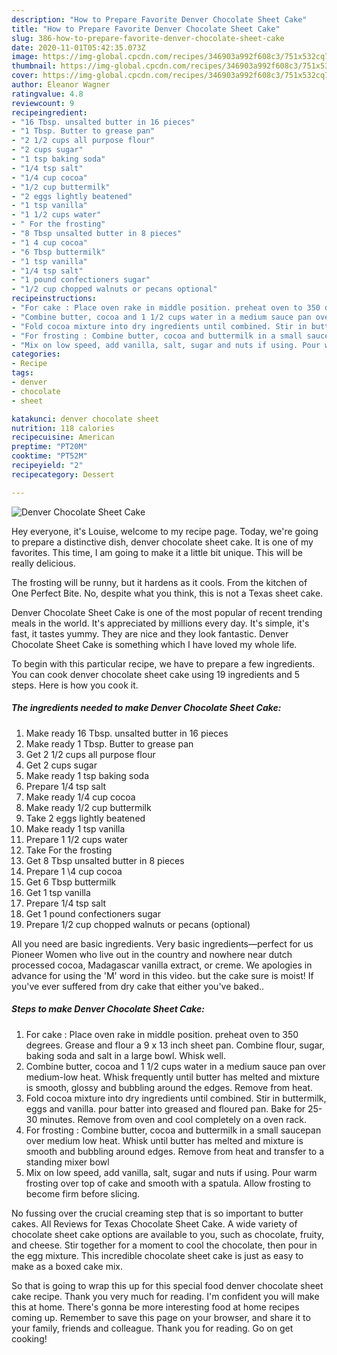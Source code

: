 ```yaml
---
description: "How to Prepare Favorite Denver Chocolate Sheet Cake"
title: "How to Prepare Favorite Denver Chocolate Sheet Cake"
slug: 386-how-to-prepare-favorite-denver-chocolate-sheet-cake
date: 2020-11-01T05:42:35.073Z
image: https://img-global.cpcdn.com/recipes/346903a992f608c3/751x532cq70/denver-chocolate-sheet-cake-recipe-main-photo.jpg
thumbnail: https://img-global.cpcdn.com/recipes/346903a992f608c3/751x532cq70/denver-chocolate-sheet-cake-recipe-main-photo.jpg
cover: https://img-global.cpcdn.com/recipes/346903a992f608c3/751x532cq70/denver-chocolate-sheet-cake-recipe-main-photo.jpg
author: Eleanor Wagner
ratingvalue: 4.8
reviewcount: 9
recipeingredient:
- "16 Tbsp. unsalted butter in 16 pieces"
- "1 Tbsp. Butter to grease pan"
- "2 1/2 cups all purpose flour"
- "2 cups sugar"
- "1 tsp baking soda"
- "1/4 tsp salt"
- "1/4 cup cocoa"
- "1/2 cup buttermilk"
- "2 eggs lightly beatened"
- "1 tsp vanilla"
- "1 1/2 cups water"
- " For the frosting"
- "8 Tbsp unsalted butter in 8 pieces"
- "1 4 cup cocoa"
- "6 Tbsp buttermilk"
- "1 tsp vanilla"
- "1/4 tsp salt"
- "1 pound confectioners sugar"
- "1/2 cup chopped walnuts or pecans optional"
recipeinstructions:
- "For cake : Place oven rake in middle position. preheat oven to 350 degrees. Grease and flour a 9 x 13 inch sheet pan. Combine flour, sugar, baking soda and salt in a large bowl. Whisk well."
- "Combine butter, cocoa and 1 1/2 cups water in a medium sauce pan over medium-low heat. Whisk frequently until butter has melted and mixture is smooth, glossy and bubbling around the edges. Remove from heat."
- "Fold cocoa mixture into dry ingredients until combined. Stir in buttermilk, eggs and vanilla. pour batter into greased and floured pan. Bake for 25-30 minutes. Remove from oven and cool completely on a oven rack."
- "For frosting : Combine butter, cocoa and buttermilk in a small saucepan over medium low heat. Whisk until butter has melted and mixture is smooth and bubbling around edges. Remove from heat and transfer to a standing mixer bowl"
- "Mix on low speed, add vanilla, salt, sugar and nuts if using. Pour warm frosting over top of cake and smooth with a spatula. Allow frosting to become firm before slicing."
categories:
- Recipe
tags:
- denver
- chocolate
- sheet

katakunci: denver chocolate sheet 
nutrition: 118 calories
recipecuisine: American
preptime: "PT20M"
cooktime: "PT52M"
recipeyield: "2"
recipecategory: Dessert

---
```



![Denver Chocolate Sheet Cake](https://img-global.cpcdn.com/recipes/346903a992f608c3/751x532cq70/denver-chocolate-sheet-cake-recipe-main-photo.jpg)

Hey everyone, it's Louise, welcome to my recipe page. Today, we're going to prepare a distinctive dish, denver chocolate sheet cake. It is one of my favorites. This time, I am going to make it a little bit unique. This will be really delicious.

The frosting will be runny, but it hardens as it cools. From the kitchen of One Perfect Bite. No, despite what you think, this is not a Texas sheet cake.

Denver Chocolate Sheet Cake is one of the most popular of recent trending meals in the world. It's appreciated by millions every day. It's simple, it's fast, it tastes yummy. They are nice and they look fantastic. Denver Chocolate Sheet Cake is something which I have loved my whole life.


To begin with this particular recipe, we have to prepare a few ingredients. You can cook denver chocolate sheet cake using 19 ingredients and 5 steps. Here is how you cook it.

<!--inarticleads1-->

##### The ingredients needed to make Denver Chocolate Sheet Cake:

1. Make ready 16 Tbsp. unsalted butter in 16 pieces
1. Make ready 1 Tbsp. Butter to grease pan
1. Get 2 1/2 cups all purpose flour
1. Get 2 cups sugar
1. Make ready 1 tsp baking soda
1. Prepare 1/4 tsp salt
1. Make ready 1/4 cup cocoa
1. Make ready 1/2 cup buttermilk
1. Take 2 eggs lightly beatened
1. Make ready 1 tsp vanilla
1. Prepare 1 1/2 cups water
1. Take  For the frosting
1. Get 8 Tbsp unsalted butter in 8 pieces
1. Prepare 1 \4 cup cocoa
1. Get 6 Tbsp buttermilk
1. Get 1 tsp vanilla
1. Prepare 1/4 tsp salt
1. Get 1 pound confectioners sugar
1. Prepare 1/2 cup chopped walnuts or pecans (optional)


All you need are basic ingredients. Very basic ingredients—perfect for us Pioneer Women who live out in the country and nowhere near dutch processed cocoa, Madagascar vanilla extract, or creme. We apologies in advance for using the &#39;M&#39; word in this video. but the cake sure is moist! If you&#39;ve ever suffered from dry cake that either you&#39;ve baked.. 

<!--inarticleads2-->

##### Steps to make Denver Chocolate Sheet Cake:

1. For cake : Place oven rake in middle position. preheat oven to 350 degrees. Grease and flour a 9 x 13 inch sheet pan. Combine flour, sugar, baking soda and salt in a large bowl. Whisk well.
1. Combine butter, cocoa and 1 1/2 cups water in a medium sauce pan over medium-low heat. Whisk frequently until butter has melted and mixture is smooth, glossy and bubbling around the edges. Remove from heat.
1. Fold cocoa mixture into dry ingredients until combined. Stir in buttermilk, eggs and vanilla. pour batter into greased and floured pan. Bake for 25-30 minutes. Remove from oven and cool completely on a oven rack.
1. For frosting : Combine butter, cocoa and buttermilk in a small saucepan over medium low heat. Whisk until butter has melted and mixture is smooth and bubbling around edges. Remove from heat and transfer to a standing mixer bowl
1. Mix on low speed, add vanilla, salt, sugar and nuts if using. Pour warm frosting over top of cake and smooth with a spatula. Allow frosting to become firm before slicing.


No fussing over the crucial creaming step that is so important to butter cakes. All Reviews for Texas Chocolate Sheet Cake. A wide variety of chocolate sheet cake options are available to you, such as chocolate, fruity, and cheese. Stir together for a moment to cool the chocolate, then pour in the egg mixture. This incredible chocolate sheet cake is just as easy to make as a boxed cake mix. 

So that is going to wrap this up for this special food denver chocolate sheet cake recipe. Thank you very much for reading. I'm confident you will make this at home. There's gonna be more interesting food at home recipes coming up. Remember to save this page on your browser, and share it to your family, friends and colleague. Thank you for reading. Go on get cooking!
